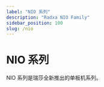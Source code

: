 ```yaml
---
label: "NIO 系列"
description: "Radxa NIO Family"
sidebar_position: 100
slug: /nio
---
```


# NIO 系列

NIO 系列是瑞莎全新推出的单板机系列。
